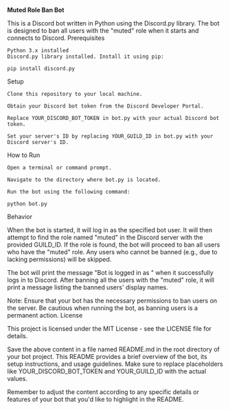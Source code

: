 **Muted Role Ban Bot**

This is a Discord bot written in Python using the Discord.py library. The bot is designed to ban all users with the "muted" role when it starts and connects to Discord.
Prerequisites

    Python 3.x installed
    Discord.py library installed. Install it using pip:

    pip install discord.py

Setup

    Clone this repository to your local machine.

    Obtain your Discord bot token from the Discord Developer Portal.

    Replace YOUR_DISCORD_BOT_TOKEN in bot.py with your actual Discord bot token.

    Set your server's ID by replacing YOUR_GUILD_ID in bot.py with your Discord server's ID.

How to Run

    Open a terminal or command prompt.

    Navigate to the directory where bot.py is located.

    Run the bot using the following command:

    python bot.py

Behavior

When the bot is started, it will log in as the specified bot user. It will then attempt to find the role named "muted" in the Discord server with the provided GUILD_ID. If the role is found, the bot will proceed to ban all users who have the "muted" role. Any users who cannot be banned (e.g., due to lacking permissions) will be skipped.

The bot will print the message "Bot is logged in as <BotUsername>" when it successfully logs in to Discord. After banning all the users with the "muted" role, it will print a message listing the banned users' display names.

Note: Ensure that your bot has the necessary permissions to ban users on the server. Be cautious when running the bot, as banning users is a permanent action.
License

This project is licensed under the MIT License - see the LICENSE file for details.

Save the above content in a file named README.md in the root directory of your bot project. This README provides a brief overview of the bot, its setup instructions, and usage guidelines. Make sure to replace placeholders like YOUR_DISCORD_BOT_TOKEN and YOUR_GUILD_ID with the actual values.

Remember to adjust the content according to any specific details or features of your bot that you'd like to highlight in the README.
